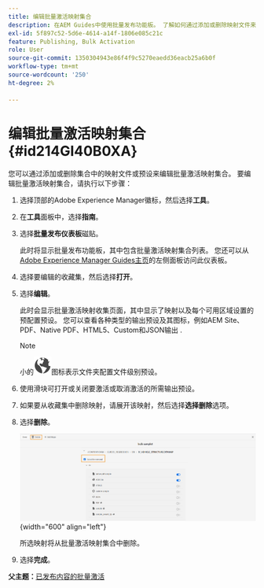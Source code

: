 ```yaml
---
title: 编辑批量激活映射集合
description: 在AEM Guides中使用批量发布功能板。 了解如何通过添加或删除映射文件来编辑批量激活映射集合。
exl-id: 5f897c52-5d6e-4614-a14f-1806e085c21c
feature: Publishing, Bulk Activation
role: User
source-git-commit: 1350304943e86f4f9c5270eaedd36eacb25a6b0f
workflow-type: tm+mt
source-wordcount: '250'
ht-degree: 2%

---
```


# 编辑批量激活映射集合 {#id214GI40B0XA}

您可以通过添加或删除集合中的映射文件或预设来编辑批量激活映射集合。 要编辑批量激活映射集合，请执行以下步骤：

1. 选择顶部的Adobe Experience Manager徽标，然后选择&#x200B;**工具**。

1. 在&#x200B;**工具**&#x200B;面板中，选择&#x200B;**指南**。

1. 选择&#x200B;**批量发布仪表板**&#x200B;磁贴。

   此时将显示批量发布功能板，其中包含批量激活映射集合列表。 您还可以从[Adobe Experience Manager Guides主页](intro-home-page.md)的左侧面板访问此仪表板。

1. 选择要编辑的收藏集，然后选择&#x200B;**打开**。

1. 选择&#x200B;**编辑**。

   此时会显示批量激活映射收集页面，其中显示了映射以及每个可用区域设置的预配置预设。
您可以查看各种类型的输出预设及其图标，例如AEM Site、PDF、Native PDF、HTML5、Custom和JSON输出
.

   >[!NOTE]
   >
   > 小的![](images/global-preset-icon.svg)图标表示文件夹配置文件级别预设。


1. 使用滑块可打开或关闭要激活或取消激活的所需输出预设。

1. 如果要从收藏集中删除映射，请展开该映射，然后选择&#x200B;**选择删除**&#x200B;选项。

1. 选择&#x200B;**删除**。

   ![](images/bulk-activation-delete-map.png){width="600" align="left"}

   所选映射将从批量激活映射集合中删除。

1. 选择&#x200B;**完成**。


**父主题：**&#x200B;[&#x200B;已发布内容的批量激活](conf-bulk-activation.md)
